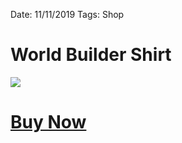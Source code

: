 
Date: 11/11/2019
Tags: Shop

# World Builder Shirt

![](https://i.imgur.com/I84HSDM.jpg)

# [Buy Now](https://teespring.com/shop/world-builder-blue)

<nft-card
    contractAddress="0x495f947276749ce646f68ac8c248420045cb7b5e"
    tokenId="39381555798888388003555514173493724941339723963640623615667182584787042828289">
    </nft-card>
    <script src="https://unpkg.com/embeddable-nfts/dist/nft-card.min.js"></script>


